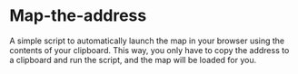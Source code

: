 # Map-the-address
A simple script to automatically launch the map in your browser using the contents of your clipboard. This way, you only have to copy the address to a clipboard and run the script, and the map will be loaded for you.
